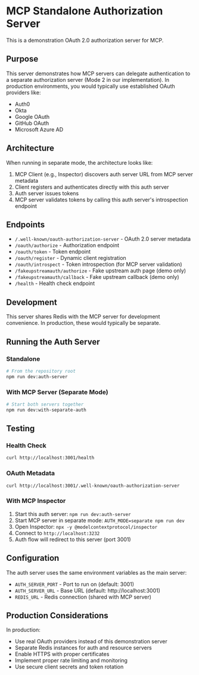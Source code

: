 # MCP Standalone Authorization Server

This is a demonstration OAuth 2.0 authorization server for MCP.

## Purpose

This server demonstrates how MCP servers can delegate authentication to a separate 
authorization server (Mode 2 in our implementation). In production environments, 
you would typically use established OAuth providers like:

- Auth0
- Okta
- Google OAuth
- GitHub OAuth
- Microsoft Azure AD

## Architecture

When running in separate mode, the architecture looks like:

1. MCP Client (e.g., Inspector) discovers auth server URL from MCP server metadata
2. Client registers and authenticates directly with this auth server
3. Auth server issues tokens
4. MCP server validates tokens by calling this auth server's introspection endpoint

## Endpoints

- `/.well-known/oauth-authorization-server` - OAuth 2.0 server metadata
- `/oauth/authorize` - Authorization endpoint
- `/oauth/token` - Token endpoint
- `/oauth/register` - Dynamic client registration
- `/oauth/introspect` - Token introspection (for MCP server validation)
- `/fakeupstreamauth/authorize` - Fake upstream auth page (demo only)
- `/fakeupstreamauth/callback` - Fake upstream callback (demo only)
- `/health` - Health check endpoint

## Development

This server shares Redis with the MCP server for development convenience.
In production, these would typically be separate.

## Running the Auth Server

### Standalone
```bash
# From the repository root
npm run dev:auth-server
```

### With MCP Server (Separate Mode)
```bash
# Start both servers together
npm run dev:with-separate-auth
```

## Testing

### Health Check
```bash
curl http://localhost:3001/health
```

### OAuth Metadata
```bash
curl http://localhost:3001/.well-known/oauth-authorization-server
```

### With MCP Inspector
1. Start this auth server: `npm run dev:auth-server`
2. Start MCP server in separate mode: `AUTH_MODE=separate npm run dev`
3. Open Inspector: `npx -y @modelcontextprotocol/inspector`
4. Connect to `http://localhost:3232`
5. Auth flow will redirect to this server (port 3001)

## Configuration

The auth server uses the same environment variables as the main server:
- `AUTH_SERVER_PORT` - Port to run on (default: 3001)
- `AUTH_SERVER_URL` - Base URL (default: http://localhost:3001)
- `REDIS_URL` - Redis connection (shared with MCP server)

## Production Considerations

In production:
- Use real OAuth providers instead of this demonstration server
- Separate Redis instances for auth and resource servers
- Enable HTTPS with proper certificates
- Implement proper rate limiting and monitoring
- Use secure client secrets and token rotation